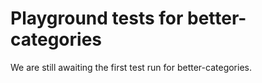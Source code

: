 # Playground tests for better-categories
We are still awaiting the first test run for better-categories.
